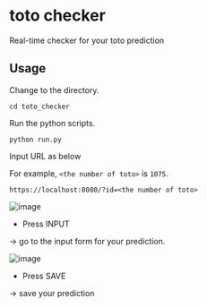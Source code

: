 # toto checker
Real-time checker for your toto prediction

## Usage
Change to the directory.

`cd toto_checker`

Run the python scripts.

`python run.py`

Input URL as below

For example, `<the number of toto>` is `1075`.

`https://localhost:8080/?id=<the number of toto>`

![image](https://user-images.githubusercontent.com/28561230/54271390-c0ad4c00-45c4-11e9-818d-cd143356bebc.png)

- Press INPUT

-> go to the input form for your prediction.

![image](https://user-images.githubusercontent.com/28561230/54271434-d7ec3980-45c4-11e9-914e-8e3b020176e1.png)

- Press SAVE

-> save your prediction
